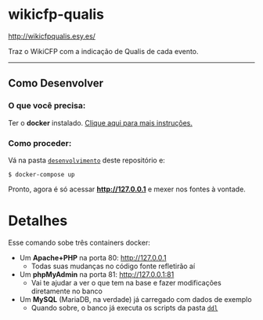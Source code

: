 # wikicfp-qualis

http://wikicfpqualis.esy.es/

Traz o WikiCFP com a indicação de Qualis de cada evento.


-----

## Como Desenvolver

### O que você precisa:

Ter o **docker** instalado. [Clique aqui para mais instruções.](https://docs.docker.com/engine/installation/)

### Como proceder:

Vá na pasta [`desenvolvimento`](/desenvolvimento) deste repositório e:

    $ docker-compose up
    
Pronto, agora é só acessar **http://127.0.0.1** e mexer nos fontes à vontade.
 
# Detalhes
 Esse comando sobe três containers docker:

- Um **Apache+PHP** na porta 80: http://127.0.0.1
    - Todas suas mudanças no código fonte refletirão aí
- Um **phpMyAdmin** na porta 81: http://127.0.0.1:81
    - Vai te ajudar a ver o que tem na base e fazer modificações diretamente no banco
- Um **MySQL** (MariaDB, na verdade) já carregado com dados de exemplo
    - Quando sobre, o banco já executa os scripts da pasta [`ddl`](/desenvolvimento/ddl)
    